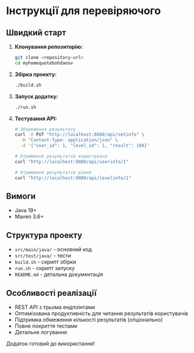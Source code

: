 # Інструкції для перевіряючого

## Швидкий старт

1. **Клонування репозиторію:**
   ```bash
   git clone <repository-url>
   cd myhomequotebohdanov
   ```

2. **Збірка проекту:**
   ```bash
   ./build.sh
   ```

3. **Запуск додатку:**
   ```bash
   ./run.sh
   ```

4. **Тестування API:**
   ```bash
   # Збереження результату
   curl -X PUT "http://localhost:8080/api/setinfo" \
     -H "Content-Type: application/json" \
     -d '{"user_id": 1, "level_id": 1, "result": 100}'
   
   # Отримання результатів користувача
   curl "http://localhost:8080/api/userinfo/1"
   
   # Отримання результатів рівня
   curl "http://localhost:8080/api/levelinfo/1"
   ```

## Вимоги

- Java 19+
- Maven 3.6+

## Структура проекту

- `src/main/java/` - основний код
- `src/test/java/` - тести
- `build.sh` - скрипт збірки
- `run.sh` - скрипт запуску
- `README.md` - детальна документація

## Особливості реалізації

- REST API з трьома ендпоінтами
- Оптимізована продуктивність для читання результатів користувачів
- Підтримка обмеження кількості результатів (опціонально)
- Повне покриття тестами
- Детальне логування

Додаток готовий до використання! 